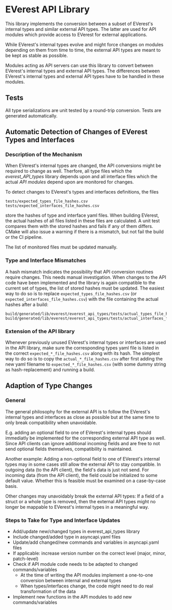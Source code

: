 # EVerest API Library

This library implements the conversion between a subset of EVerest's internal types and similar external API types.
The latter are used for API modules which provide access to EVerest for external applications.

While EVerest's internal types evolve and might force changes on modules depending on them from time to time, the external API types are meant to be kept as stable as possible.

Modules acting as API servers can use this library to convert between EVerest's internal types and external API types.
The differences between EVerest's internal types and external API types have to be handled in these modules.

## Tests

All type serializations are unit tested by a round-trip conversion.
Tests are generated automatically.

## Automatic Detection of Changes of EVerest Types and Interfaces

### Description of the Mechanism

When EVerest's internal types are changed, the API conversions might be required to change as well.
Therfore, all type files which the *everest_API_types* library depends upon and all interface files which the actual *API modules* depend upon are monitored for changes.

To detect changes to EVerest's types and interfaces definitions, the files

```
tests/expected_types_file_hashes.csv
tests/expected_interfaces_file_hashes.csv
```

store the hashes of type and interface yaml files.
When building EVerest, the actual hashes of all files listed in these files are calculated.
A unit test compares them with the stored hashes and fails if any of them differs.
CMake will also issue a warning if there is a mismatch, but not fail the build or the CI pipeline.

The list of monitored files must be updated manually.

### Type and Interface Mismatches

A hash mismatch indicates the possibility that API conversion routines require changes.
This needs manual investigation.
When changes to the API code have been implemented and the library is again compatible to the current set of types, the list of stored hashes must be updated.
The easiest way to do so is to replace `expected_types_file_hashes.csv` (or `expected_interfaces_file_hashes.csv`) with the file containing the actual hashes after a build:

```
build/generated/lib/everest/everest_api_types/tests/actual_types_file_hashes.csv
build/generated/lib/everest/everest_api_types/tests/actual_interfaces_file_hashes.csv
```

### Extension of the API library

Whenever previously unused EVerest's internal types or interfaces are used in the API library, make sure the corresponding types yaml file is listed in the correct `expected_*_file_hashes.csv` along with its hash.
The simplest way to do so is to copy the `actual_*_file_hashes.csv` after first adding the new yaml filename to `expected_*_file_hashes.csv` (with some dummy string as hash-replacement) and running a build.

## Adaption of Type Changes

### General

The general philosophy for the external API is to follow the EVerest's internal types and interfaces as close as possible but at the same time to only break compatibility when unavoidable.

E.g. adding an optional field to one of EVerest's internal types should immediatly be implemented for the corresponding external API type as well.
Since API clients can ignore additional incoming fields and are free to not send optional fields themselves, compatibility is maintained.

Another example:
Adding a non-optional field to one of EVerest's internal types may in some cases still allow the external API to stay compatible.
In outgoing data (to the API client), the field's data is just not send.
For incoming data (from the API client), the field could be initialized to some default value.
Whether this is feasible must be examined on a case-by-case basis.

Other changes may unavoidably break the external API types:
If a field of a struct or a whole type is removed, then the external API types might no longer be mappable to EVerest's internal types in a meaningful way.

### Steps to Take for Type and Interface Updates

- Add/update new/changed types in everest_api_types library
- Include changed/added type in asyncapi.yaml files
- Update/add changed/new commands and variables in asyncapi.yaml files
- If applicable: increase version number on the correct level (major, minor, patch-level)
- Check if API module code needs to be adapted to changed commands/variables
  - At the time of writing the API modules implement a one-to-one conversion between internal and external types
  - When types/interfaces change, the code might need to do real transformation of the data
- Implement new functions in the API modules to add new commands/variables
